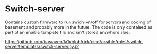 # Switch-server
Contains custom firmware to run swich-on/off for servers and cooling of basement and probably more in the future.
The code is only contained as part of an ansible template file and isn't stored anywhere else:

https://github.com/basraven/la1r/blob/rick/cicd/ansible/roles/switch-server/templates/switch-server.py.j2